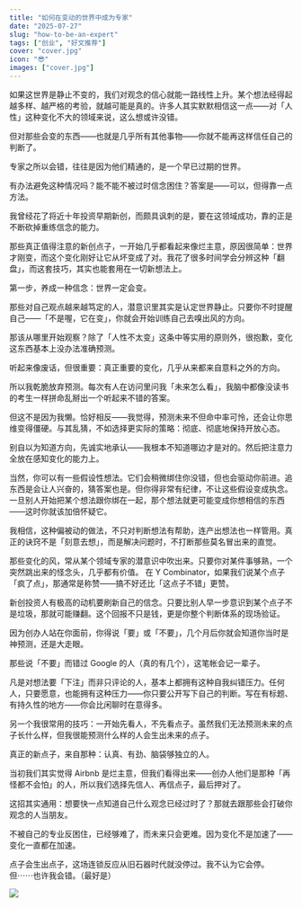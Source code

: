 ```yaml
---
title: "如何在变动的世界中成为专家"
date: "2025-07-27"
slug: "how-to-be-an-expert"
tags: ["创业", "好文推荐"]
cover: "cover.jpg"
icon: "😎"
images: ["cover.jpg"]
---
```

如果这世界是静止不变的，我们对观念的信心就能一路线性上升。某个想法经得起越多样、越严格的考验，就越可能是真的。许多人其实默默相信这一点——对「人性」这种变化不大的领域来说，这么想或许没错。



但对那些会变的东西——也就是几乎所有其他事物——你就不能再这样信任自己的判断了。



专家之所以会错，往往是因为他们精通的，是一个早已过期的世界。



有办法避免这种情况吗？能不能不被过时信念困住？答案是——可以，但得靠一点方法。



我曾经花了将近十年投资早期新创，而颇具讽刺的是，要在这领域成功，靠的正是不断砍掉重练信念的能力。



那些真正值得注意的新创点子，一开始几乎都看起来像烂主意，原因很简单：世界才刚变，而这个变化刚好让它从坏变成了对。我花了很多时间学会分辨这种「翻盘」，而这套技巧，其实也能套用在一切新想法上。



第一步，养成一种信念：世界一定会变。



那些对自己观点越来越笃定的人，潜意识里其实是认定世界静止。只要你不时提醒自己——「不是喔，它在变」，你就会开始训练自己去嗅出风的方向。



那该从哪里开始观察？除了「人性不太变」这条中等实用的原则外，很抱歉，变化这东西基本上没办法准确预测。



听起来像废话，但很重要：真正重要的变化，几乎从来都来自意料之外的方向。



所以我乾脆放弃预测。每次有人在访问里问我「未来怎么看」，我脑中都像没读书的考生一样拼命乱掰出一个听起来不错的答案。



但这不是因为我懒。恰好相反——我觉得，预测未来不但命中率可怜，还会让你思维变得僵硬。与其乱猜，不如选择更实际的策略：彻底、彻底地保持开放心态。



别自以为知道方向，先诚实地承认——我根本不知道哪边才是对的。然后把注意力全放在感知变化的能力上。



当然，你可以有一些假设性想法。它们会稍微绑住你没错，但也会驱动你前进。追东西是会让人兴奋的，猜答案也是。但你得非常有纪律，不让这些假设变成执念。
一旦别人开始把某个想法跟你绑在一起，那个想法就更可能变成你想相信的东西——这时你就该加倍怀疑它。



我相信，这种偏被动的做法，不只对判断想法有帮助，连产出想法也一样管用。真正的诀窍不是「刻意去想」，而是解决问题时，不打断那些莫名冒出来的直觉。



那些变化的风，常从某个领域专家的潜意识中吹出来。只要你对某件事够熟，一个突然跳出来的怪念头，几乎都有价值。
在 Y Combinator，如果我们说某个点子「疯了点」，那通常是称赞——搞不好还比「这点子不错」更赞。



新创投资人有极高的动机要刷新自己的信念。只要比别人早一步意识到某个点子不是垃圾，那就可能赚翻。这个回报不只是钱，更是你整个判断体系的现场验证。



因为创办人站在你面前，你得说「要」或「不要」，几个月后你就会知道你当时是神预测，还是大走眼。



那些说「不要」而错过 Google 的人（真的有几个），这笔帐会记一辈子。



凡是对想法要「下注」而非只评论的人，基本上都拥有这种自我纠错压力。任何人，只要愿意，也能拥有这种压力——你只要公开写下自己的判断。写在有标题、有持久性的地方——你会比闲聊时在意得多。



另一个我很常用的技巧：一开始先看人，不先看点子。虽然我们无法预测未来的点子长什么样，但我很能预测什么样的人会生出未来的点子。



真正的新点子，来自那种：认真、有劲、脑袋够独立的人。



当初我们其实觉得 Airbnb 是烂主意，但我们看得出来——创办人他们是那种「再怪都不会怕」的人，所以我们选择先信人、再信点子，最后押对了。



这招其实通用：想要快一点知道自己什么观念已经过时了？那就去跟那些会打破你观念的人当朋友。



不被自己的专业反困住，已经够难了，而未来只会更难。因为变化不是加速了——变化一直都在加速。



点子会生出点子，这场连锁反应从旧石器时代就没停过。我不认为它会停。
但⋯⋯也许我会错。（最好是）




![](https://prod-files-secure.s3.us-west-2.amazonaws.com/112d0858-5090-4d34-a606-b75eb8d65fd2/46476355-9cf3-4e99-9b7a-3531bc426380/1000202064.png?X-Amz-Algorithm=AWS4-HMAC-SHA256&X-Amz-Content-Sha256=UNSIGNED-PAYLOAD&X-Amz-Credential=ASIAZI2LB466TR3PQV4G%2F20250911%2Fus-west-2%2Fs3%2Faws4_request&X-Amz-Date=20250911T051311Z&X-Amz-Expires=3600&X-Amz-Security-Token=IQoJb3JpZ2luX2VjEJX%2F%2F%2F%2F%2F%2F%2F%2F%2F%2FwEaCXVzLXdlc3QtMiJIMEYCIQDblVUWydTNmC3bxJqfky10t1ya6VfvIjQNiyzkfZ%2BclwIhAPMHL0MG5AIJw%2BZiC2ueIT2f8zvW9XhSniNrRwqfSQu6KogECP7%2F%2F%2F%2F%2F%2F%2F%2F%2F%2FwEQABoMNjM3NDIzMTgzODA1IgzrUKPzHYw9uCx4Cqsq3AMDoj05VMGm8Bb%2FD%2B%2FJ9voecAhwR5%2FjTk0SRRXpFRn2qa7WsMEnFuJZJChDRB5qyo%2F3CmOixGGVLAFvR4Am8CC3SPiuKPe%2FX8m%2B8OrYkRbQIOqVxFnBkaXFVy7oUKNm%2FKF8DGDJcSgZvJdBFXCTgdXAzVz8K0NGgAiaeX2V2qbRa9X1HiTmP825eBMPxGv%2FL%2BDeqY160pHzYhSMp4epVxy6NG209TZlrWMMqd5Nv2ZSd70OW6CJ6wLUr%2Fj5zhgrXn%2FpXCtU2GtptaISkYF2ZZhKw7OFoxtcdLpdnV%2BQXx5Oi0eMY724%2Feh3CMNaNPP2eLWxNTo6zsFdG%2FTBaURa2s53OZ4iY82yRSRjIUbrPxWhBe9nqfkwwt8AE%2FbdKE8PWmUYcdDCmWzaX3vhlkbpgJ4sQYiuFJ1U9we6DO0Sa5T1oVdExkfMt6DsAPn4mWrou4SjdiEbgUnJiQjdHo0DRGqambLMeml4ZSD5VSbKsz07kvTbZQtXjLPCsPPB5WkHRPeOQQyPvspobRXE5v0NniVaSHWxMfJGjf1jTteNP0Mj5o8K5e0h3W4qdh0CEaOrFVqVMhEEPUvjpnsbquSQ4Qlp%2BiUL%2FOHaE%2B9VT9oKjM37d1UhqIAjJpaRaLPpfjDoqonGBjqkAaBQw0r0uLdABja5LHRUbLR%2Fb3Yjrop1dk%2FGN%2BOM%2FNruhSf5FreFka2UW%2FkZUOVdO7QjSl9QM0a5Moa9dQjq4RJgbXCzJNV1sTwFqB22z%2F1ag%2Fz55kWl4z4PpCb6afulRVS8CM2Ka8csRujeldrxpvYHmroXopqXb%2Bn7dAsiAgjyDxmPKU3rijsjqQS7%2BH4Po%2BKifvEWalDKCzGDyuZ1TJ3HxWNh&X-Amz-Signature=295e5928bc382576f3e0a7e4f0717b094909ea77b3fc5dd624129bfa09c6102b&X-Amz-SignedHeaders=host&x-amz-checksum-mode=ENABLED&x-id=GetObject)

